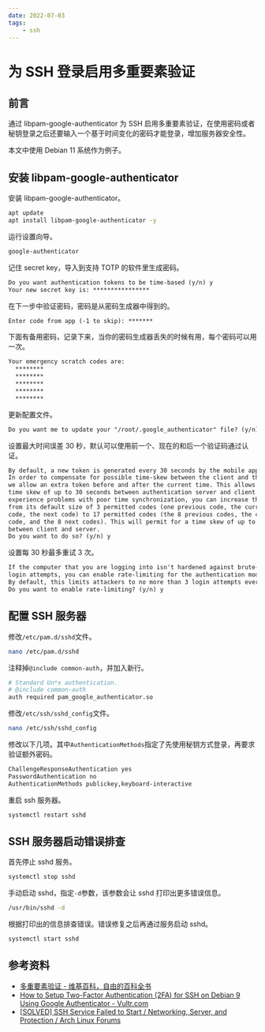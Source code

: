 ```yaml
---
date: 2022-07-03
tags:
    - ssh
---
```


# 为 SSH 登录启用多重要素验证

## 前言

通过 libpam-google-authenticator 为 SSH 启用多重要素验证，在使用密码或者秘钥登录之后还要输入一个基于时间变化的密码才能登录，增加服务器安全性。

本文中使用 Debian 11 系统作为例子。

## 安装 libpam-google-authenticator

安装 libpam-google-authenticator。

```bash
apt update
apt install libpam-google-authenticator -y
```

运行设置向导。

```bash
google-authenticator
```

记住 secret key，导入到支持 TOTP 的软件里生成密码。

```txt
Do you want authentication tokens to be time-based (y/n) y
Your new secret key is: ****************
```

在下一步中验证密码，密码是从密码生成器中得到的。

```txt
Enter code from app (-1 to skip): *******
```

下面有备用密码，记录下来，当你的密码生成器丢失的时候有用，每个密码可以用一次。

```txt
Your emergency scratch codes are:
  ********
  ********
  ********
  ********
  ********
```

更新配置文件。

```txt
Do you want me to update your "/root/.google_authenticator" file? (y/n) y
```

设置最大时间误差 30 秒，默认可以使用前一个、现在的和后一个验证码通过认证。

```txt
By default, a new token is generated every 30 seconds by the mobile app.
In order to compensate for possible time-skew between the client and the server,
we allow an extra token before and after the current time. This allows for a
time skew of up to 30 seconds between authentication server and client. If you
experience problems with poor time synchronization, you can increase the window
from its default size of 3 permitted codes (one previous code, the current
code, the next code) to 17 permitted codes (the 8 previous codes, the current
code, and the 8 next codes). This will permit for a time skew of up to 4 minutes
between client and server.
Do you want to do so? (y/n) y
```

设置每 30 秒最多重试 3 次。

```txt
If the computer that you are logging into isn't hardened against brute-force
login attempts, you can enable rate-limiting for the authentication module.
By default, this limits attackers to no more than 3 login attempts every 30s.
Do you want to enable rate-limiting? (y/n) y
```

## 配置 SSH 服务器

修改`/etc/pam.d/sshd`文件。

```bash
nano /etc/pam.d/sshd
```

注释掉`@include common-auth`，并加入新行。

```bash
# Standard Un*x authentication.
# @include common-auth
auth required pam_google_authenticator.so
```

修改`/etc/ssh/sshd_config`文件。

```bash
nano /etc/ssh/sshd_config
```

修改以下几项。其中`AuthenticationMethods`指定了先使用秘钥方式登录，再要求验证额外密码。

```txt
ChallengeResponseAuthentication yes
PasswordAuthentication no
AuthenticationMethods publickey,keyboard-interactive
```

重启 ssh 服务器。

```bash
systemctl restart sshd
```

## SSH 服务器启动错误排查

首先停止 sshd 服务。

```bash
systemctl stop sshd
```

手动启动 sshd，指定`-d`参数，该参数会让 sshd 打印出更多错误信息。

```bash
/usr/bin/sshd -d
```

根据打印出的信息排查错误。错误修复之后再通过服务启动 sshd。

```bash
systemctl start sshd
```

## 参考资料

- [多重要素验证 - 维基百科，自由的百科全书](https://zh.wikipedia.org/wiki/%E5%A4%9A%E9%87%8D%E8%A6%81%E7%B4%A0%E9%A9%97%E8%AD%89)
- [How to Setup Two-Factor Authentication (2FA) for SSH on Debian 9 Using Google Authenticator - Vultr.com](https://www.vultr.com/docs/how-to-setup-two-factor-authentication-2fa-for-ssh-on-debian-9-using-google-authenticator/)
- [\[SOLVED\] SSH Service Failed to Start / Networking, Server, and Protection / Arch Linux Forums](https://bbs.archlinux.org/viewtopic.php?id=227787)

